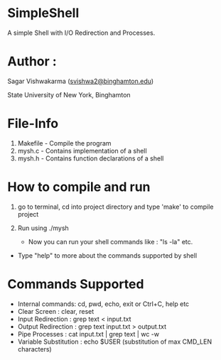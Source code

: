 # SimpleShell

A simple Shell with I/O Redirection and Processes.


Author :
============
Sagar Vishwakarma (svishwa2@binghamton.edu)

State University of New York, Binghamton


File-Info
============

1)	Makefile         - Compile the program
2)	mysh.c           - Contains implementation of a shell
3)	mysh.h           - Contains function declarations of a shell


How to compile and run
============

1)	go to terminal, cd into project directory and type 'make' to compile project

2)	Run using ./mysh

	- Now you can run your shell commands like : "ls -la" etc.

  - Type "help" to more about the commands supported by shell


Commands Supported
============

- Internal commands: cd, pwd, echo, exit or Ctrl+C, help etc
- Clear Screen     : clear, reset
- Input Redirection : grep text < input.txt
- Output Redirection : grep text input.txt > output.txt
- Pipe Processes : cat input.txt | grep text | wc -w
- Variable Substitution : echo $USER (substitution of max CMD_LEN characters)
